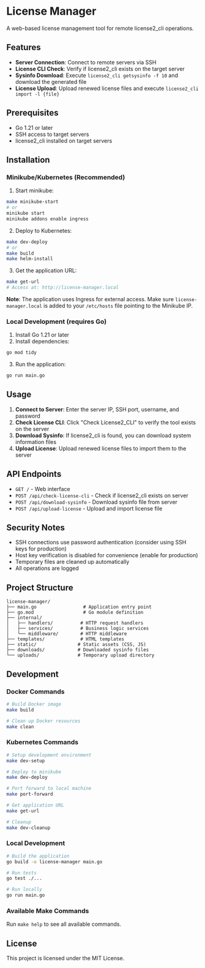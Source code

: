 # License Manager

A web-based license management tool for remote license2_cli operations.

## Features

- **Server Connection**: Connect to remote servers via SSH
- **License CLI Check**: Verify if license2_cli exists on the target server
- **Sysinfo Download**: Execute `license2_cli getsysinfo -f 10` and download the generated file
- **License Upload**: Upload renewed license files and execute `license2_cli import -l {file}`

## Prerequisites

- Go 1.21 or later
- SSH access to target servers
- license2_cli installed on target servers

## Installation

### Minikube/Kubernetes (Recommended)

1. Start minikube:
```bash
make minikube-start
# or
minikube start
minikube addons enable ingress
```

2. Deploy to Kubernetes:
```bash
make dev-deploy
# or
make build
make helm-install
```

3. Get the application URL:
```bash
make get-url
# Access at: http://license-manager.local
```

**Note**: The application uses Ingress for external access. Make sure `license-manager.local` is added to your `/etc/hosts` file pointing to the Minikube IP.

### Local Development (requires Go)

1. Install Go 1.21 or later
2. Install dependencies:
```bash
go mod tidy
```
3. Run the application:
```bash
go run main.go
```

## Usage

1. **Connect to Server**: Enter the server IP, SSH port, username, and password
2. **Check License CLI**: Click "Check License2_CLI" to verify the tool exists on the server
3. **Download Sysinfo**: If license2_cli is found, you can download system information files
4. **Upload License**: Upload renewed license files to import them to the server

## API Endpoints

- `GET /` - Web interface
- `POST /api/check-license-cli` - Check if license2_cli exists on server
- `POST /api/download-sysinfo` - Download sysinfo file from server
- `POST /api/upload-license` - Upload and import license file

## Security Notes

- SSH connections use password authentication (consider using SSH keys for production)
- Host key verification is disabled for convenience (enable for production)
- Temporary files are cleaned up automatically
- All operations are logged

## Project Structure

```
license-manager/
├── main.go                 # Application entry point
├── go.mod                  # Go module definition
├── internal/
│   ├── handlers/          # HTTP request handlers
│   ├── services/          # Business logic services
│   └── middleware/        # HTTP middleware
├── templates/             # HTML templates
├── static/               # Static assets (CSS, JS)
├── downloads/            # Downloaded sysinfo files
└── uploads/              # Temporary upload directory
```

## Development

### Docker Commands

```bash
# Build Docker image
make build

# Clean up Docker resources
make clean
```

### Kubernetes Commands

```bash
# Setup development environment
make dev-setup

# Deploy to minikube
make dev-deploy

# Port forward to local machine
make port-forward

# Get application URL
make get-url

# Cleanup
make dev-cleanup
```

### Local Development

```bash
# Build the application
go build -o license-manager main.go

# Run tests
go test ./...

# Run locally
go run main.go
```

### Available Make Commands

Run `make help` to see all available commands.

## License

This project is licensed under the MIT License.
